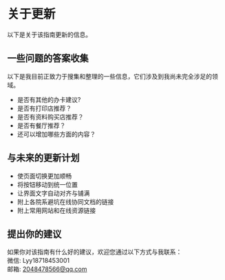 # **关于更新**
 以下是关于该指南更新的信息。

## **一些问题的答案收集**
 以下是我目前正致力于搜集和整理的一些信息，它们涉及到我尚未完全涉足的领域。
 * 是否有其他的办卡建议?
 * 是否有打印店推荐？
 * 是否有资料购买店推荐？
 * 是否有餐厅推荐？
 * 还可以增加哪些方面的内容？

## **与未来的更新计划**
 * 使页面切换更加顺畅
 * 将按钮移动到统一位置
 * 让界面文字自动对齐与铺满
 * 附上各院系避坑在线协同文档的链接
 * 附上常用网站和在线资源链接

## **提出你的建议**
 如果你对该指南有什么好的建议，欢迎您通过以下方式与我联系：  
 微信: Lyy18718453001  
 邮箱: 2048478566@qq.com